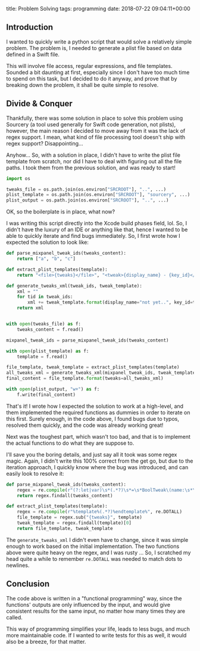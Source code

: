 title: Problem Solving
tags: programming
date: 2018-07-22 09:04:11+00:00

## Introduction

I wanted to quickly write a python script that would solve a relatively simple problem. The problem is, I needed to generate a plist file based on data defined in a Swift file.

This will involve file access, regular expressions, and file templates. Sounded a bit daunting at first, especially since I don't have too much time to spend on this task, but I decided to do it anyway, and prove that by breaking down the problem, it shall be quite simple to resolve.

## Divide & Conquer

Thankfully, there was some solution in place to solve this problem using Sourcery (a tool used generally for Swift code generation, not plists), however, the main reason I decided to move away from it was the lack of regex support. I mean, what kind of file processing tool doesn't ship with regex support? Disappointing...

Anyhow... So, with a solution in place, I didn't have to write the plist file template from scratch, nor did I have to deal with figuring out all the file paths. I took them from the previous solution, and was ready to start!

```python
import os

tweaks_file = os.path.join(os.environ["SRCROOT"], "..", ...)
plist_template = os.path.join(os.environ["SRCROOT"], "sourcery", ...)
plist_output = os.path.join(os.environ["SRCROOT"], "..", ...)
```

OK, so the boilerplate is in place, what now?

I was writing this script directly into the Xcode build phases field, lol. So, I didn't have the luxury of an IDE or anything like that, hence I wanted to be able to quickly iterate and find bugs immediately. So, I first wrote how I expected the solution to look like:

```python
def parse_mixpanel_tweak_ids(tweaks_content):
    return ["a", "b", "c"]

def extract_plist_templates(template):
    return "<file>{tweaks}</file>", "<tweak>{display_name} - {key_id}</tweak>"

def generate_tweaks_xml(tweak_ids, tweak_template):
    xml = ""
    for tid in tweak_ids:
        xml += tweak_template.format(display_name="not yet..", key_id=tid)
    return xml


with open(tweaks_file) as f:
    tweaks_content = f.read()

mixpanel_tweak_ids = parse_mixpanel_tweak_ids(tweaks_content)

with open(plist_template) as f:
    template = f.read()

file_template, tweak_template = extract_plist_templates(template)
all_tweaks_xml = generate_tweaks_xml(mixpanel_tweak_ids, tweak_template)
final_content = file_template.format(tweaks=all_tweaks_xml)

with open(plist_output, "w+") as f:
    f.write(final_content)
```

That's it! I wrote how I expected the solution to work at a high-level, and them implemented the required functions as dummies in order to iterate on this first. Surely enough, in the code above, I found bugs due to typos, resolved them quickly, and the code was already working great!

Next was the toughest part, which wasn't too bad, and that is to implement the actual functions to do what they are suppose to.

I'll save you the boring details, and just say all it took was some regex magic. Again, I didn't write this 100% correct from the get go, but due to the iteration approach, I quickly know where the bug was introduced, and can easily look to resolve it:

```python
def parse_mixpanel_tweak_ids(tweaks_content):
    regex = re.compile(r"(?:let|var)\s*(.*?)\s*=\s*BoolTweak\(name:\s*\"(.*?)\"")
    return regex.findall(tweaks_content)

def extract_plist_templates(template):
    regex = re.compile(r"%template%(.*?)%endtemplate%", re.DOTALL)
    file_template = regex.sub("{tweaks}", template)
    tweak_template = regex.findall(template)[0]
    return file_template, tweak_template
```

The `generate_tweaks_xml` I didn't even have to change, since it was simple enough to work based on the initial implementation. The two functions above were quite heavy on the regex, and I was rusty ... So, I scratched my head quite a while to remember `re.DOTALL` was needed to match dots to newlines.

## Conclusion

The code above is written in a "functional programming" way, since the functions' outputs are only influenced by the input, and would give consistent results for the same input, no matter how many times they are called.

This way of programming simplifies your life, leads to less bugs, and much more maintainable code. If I wanted to write tests for this as well, it would also be a breeze, for that matter.
